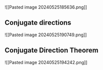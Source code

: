 ![[Pasted image 20240525185636.png]]
## Conjugate directions
![[Pasted image 20240525190749.png]]
## Conjugate Direction Theorem
![[Pasted image 20240525194242.png]]